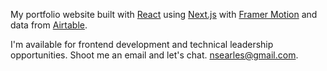 My portfolio website built with [React](https://reactjs.org/) using [Next.js](https://nextjs.org/) with [Framer Motion](https://www.framer.com/motion/) and data from [Airtable](https://airtable.com/).

I'm available for frontend development and technical leadership opportunities. Shoot me an email and let's chat. [nsearles@gmail.com](mailto:nsearles@gmail.com).